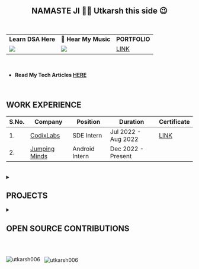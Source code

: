 <div align="center"><h2> NAMASTE JI 🙏🏼 Utkarsh this side 😉</h2></div>

<br>

||||
|---|---|---|
| <b> Learn DSA Here</b>|🎵 <b> Hear My Music </b>| <b> PORTFOLIO </b> |
|<a href="https://www.youtube.com/channel/UCcq5vcH3Z_-OK7DxYjQEl6g"><img src="https://img.shields.io/badge/YouTube-FF0000?style=for-the-badge&logo=youtube&logoColor=white"></a>|<a href="https://www.youtube.com/c/Muzikarsh"><img src="https://img.shields.io/badge/YouTube-FF0000?style=for-the-badge&logo=youtube&logoColor=white"></a>|[LINK](https://linktr.ee/utkarsh06)|

 
 <br>
 
 - <b>Read My Tech Articles [HERE](https://medium.com/@utkarsh06)</b>

<br>


## WORK EXPERIENCE


|S.No.|Company|Position|Duration|Certificate|
|--------|----|----|----|----|
|1.|[CodixLabs](https://www.codixlabs.com/)|SDE Intern|Jul 2022 - Aug 2022 |[LINK](https://drive.google.com/file/d/13UZ9BrhoawHtqceeG7TDPwoBSFBd90TR/view?usp=sharing)|
|2.|[Jumping Minds](https://www.jumpingminds.ai/)|Android Intern| Dec 2022 - Present||


<br> 


<details>
 <summary>
 
## PROJECTS </summary>

|S.No.|Project Name|Tech|Link|
|--------|----|----|----|
|1.|Notes App|Kotlin|[CLICK HERE](https://github.com/utkarsh006/Notes-App)| 
|2.|News App|Kotlin|[CLICK HERE](https://github.com/utkarsh006/NEWS-APP)|

<br> 

## MINI PROJECTS

|S.No.|Project Name|Tech|Link|
|--------|----|----|----|
|1.|Voice to Text |Kotlin|[CLICK HERE](https://github.com/utkarsh006/Voice-to-Text)| 
|2.|Tic Tac Toe |Kotlin|[CLICK HERE](https://github.com/utkarsh006/TIC-TAC-TOE)|
|3.|Bank Management System|C++|[CLICK HERE](https://github.com/utkarsh006/Bank-Management-System)|

</details>

<details><summary>

## OPEN SOURCE CONTRIBUTIONS 
 </summary>

|S.No.|Open Source Program/Organization |Duration| Contribution Link|Role|Rewards|
|:------:|:--------:|:-----------------:|:-------:|:--------------------:|:-----:|
|1.|Girlscript Summer Of Code| Mar 2022- May 2022|[Click Here](https://docs.google.com/document/d/1aBISBbboCe3fmpyvIQzt3indz0YProDjZAiQU1TCKBc/edit?usp=sharing)|Contributor|[LINK](https://drive.google.com/file/d/1CjhxmQkbgNwgq5IlBW8oj6MRws9kftre/view?usp=sharing)|
|2.|Hackclub RAIT|Jul 2022- Aug 2022|[Click Here](https://docs.google.com/document/d/1wXZDwGbh7NGb9bLLfzIbz3Gn5iBo6li755deKVNmFBI/edit?usp=sharing)|Project Admin|[LINK](https://drive.google.com/file/d/1h9FTipyvj_qhedU7yags2KrBArCnj4Kj/view?usp=sharing)|
|3.|Hacktoberfest|Oct 1- Oct 31|[Click Here](https://docs.google.com/document/d/1X6txIQnAKZoQSExJY22hrft1AQgXnPwvxSoJ50HdhzA/edit?usp=sharing)|Contributor & Project Maintainer|T-Shirt & Stickers|
|4.|Open Food Facts, Firebase, Git,Jenkins||[Click Here](https://docs.google.com/document/d/1Zp9nc592MMsWjNhq2lk-W0FSSRWSmKxznpnORoh2Sk8/edit?usp=sharing)||
|5.|Kharagpur Winter Of Code|Dec 5 - Present ||Project Mentor||
</details></p>




<br>


</p>



<img align="left" src="https://github-readme-stats.vercel.app/api/top-langs?username=utkarsh006&show_icons=true&locale=en&layout=compact" alt="utkarsh006" /> &nbsp;
<img align="center" src="https://github-readme-stats.vercel.app/api?username=utkarsh006&show_icons=true&locale=en" alt="utkarsh006" />



